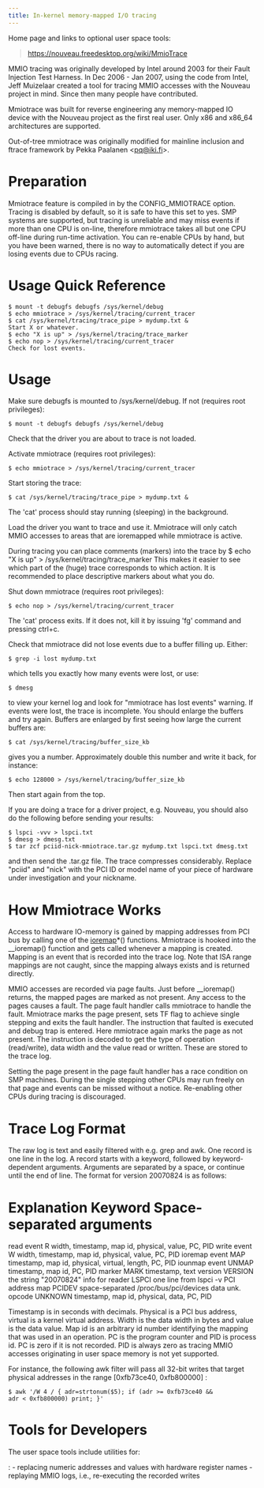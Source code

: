 ```yaml
---
title: In-kernel memory-mapped I/O tracing
---
```


Home page and links to optional user space tools:

> <https://nouveau.freedesktop.org/wiki/MmioTrace>

MMIO tracing was originally developed by Intel around 2003 for their Fault Injection Test Harness. In Dec 2006 - Jan 2007, using the code from Intel, Jeff Muizelaar created a tool for tracing MMIO accesses with the Nouveau project in mind. Since then many people have contributed.

Mmiotrace was built for reverse engineering any memory-mapped IO device with the Nouveau project as the first real user. Only x86 and x86_64 architectures are supported.

Out-of-tree mmiotrace was originally modified for mainline inclusion and ftrace framework by Pekka Paalanen \<<pq@iki.fi>\>.

# Preparation

Mmiotrace feature is compiled in by the CONFIG_MMIOTRACE option. Tracing is disabled by default, so it is safe to have this set to yes. SMP systems are supported, but tracing is unreliable and may miss events if more than one CPU is on-line, therefore mmiotrace takes all but one CPU off-line during run-time activation. You can re-enable CPUs by hand, but you have been warned, there is no way to automatically detect if you are losing events due to CPUs racing.

# Usage Quick Reference

    $ mount -t debugfs debugfs /sys/kernel/debug
    $ echo mmiotrace > /sys/kernel/tracing/current_tracer
    $ cat /sys/kernel/tracing/trace_pipe > mydump.txt &
    Start X or whatever.
    $ echo "X is up" > /sys/kernel/tracing/trace_marker
    $ echo nop > /sys/kernel/tracing/current_tracer
    Check for lost events.

# Usage

Make sure debugfs is mounted to /sys/kernel/debug. If not (requires root privileges):

    $ mount -t debugfs debugfs /sys/kernel/debug

Check that the driver you are about to trace is not loaded.

Activate mmiotrace (requires root privileges):

    $ echo mmiotrace > /sys/kernel/tracing/current_tracer

Start storing the trace:

    $ cat /sys/kernel/tracing/trace_pipe > mydump.txt &

The \'cat\' process should stay running (sleeping) in the background.

Load the driver you want to trace and use it. Mmiotrace will only catch MMIO accesses to areas that are ioremapped while mmiotrace is active.

During tracing you can place comments (markers) into the trace by \$ echo \"X is up\" \> /sys/kernel/tracing/trace_marker This makes it easier to see which part of the (huge) trace corresponds to which action. It is recommended to place descriptive markers about what you do.

Shut down mmiotrace (requires root privileges):

    $ echo nop > /sys/kernel/tracing/current_tracer

The \'cat\' process exits. If it does not, kill it by issuing \'fg\' command and pressing ctrl+c.

Check that mmiotrace did not lose events due to a buffer filling up. Either:

    $ grep -i lost mydump.txt

which tells you exactly how many events were lost, or use:

    $ dmesg

to view your kernel log and look for \"mmiotrace has lost events\" warning. If events were lost, the trace is incomplete. You should enlarge the buffers and try again. Buffers are enlarged by first seeing how large the current buffers are:

    $ cat /sys/kernel/tracing/buffer_size_kb

gives you a number. Approximately double this number and write it back, for instance:

    $ echo 128000 > /sys/kernel/tracing/buffer_size_kb

Then start again from the top.

If you are doing a trace for a driver project, e.g. Nouveau, you should also do the following before sending your results:

    $ lspci -vvv > lspci.txt
    $ dmesg > dmesg.txt
    $ tar zcf pciid-nick-mmiotrace.tar.gz mydump.txt lspci.txt dmesg.txt

and then send the .tar.gz file. The trace compresses considerably. Replace \"pciid\" and \"nick\" with the PCI ID or model name of your piece of hardware under investigation and your nickname.

# How Mmiotrace Works

Access to hardware IO-memory is gained by mapping addresses from PCI bus by calling one of the [ioremap]()\*() functions. Mmiotrace is hooked into the \_\_ioremap() function and gets called whenever a mapping is created. Mapping is an event that is recorded into the trace log. Note that ISA range mappings are not caught, since the mapping always exists and is returned directly.

MMIO accesses are recorded via page faults. Just before \_\_ioremap() returns, the mapped pages are marked as not present. Any access to the pages causes a fault. The page fault handler calls mmiotrace to handle the fault. Mmiotrace marks the page present, sets TF flag to achieve single stepping and exits the fault handler. The instruction that faulted is executed and debug trap is entered. Here mmiotrace again marks the page as not present. The instruction is decoded to get the type of operation (read/write), data width and the value read or written. These are stored to the trace log.

Setting the page present in the page fault handler has a race condition on SMP machines. During the single stepping other CPUs may run freely on that page and events can be missed without a notice. Re-enabling other CPUs during tracing is discouraged.

# Trace Log Format

The raw log is text and easily filtered with e.g. grep and awk. One record is one line in the log. A record starts with a keyword, followed by keyword-dependent arguments. Arguments are separated by a space, or continue until the end of line. The format for version 20070824 is as follows:

# Explanation Keyword Space-separated arguments

read event R width, timestamp, map id, physical, value, PC, PID write event W width, timestamp, map id, physical, value, PC, PID ioremap event MAP timestamp, map id, physical, virtual, length, PC, PID iounmap event UNMAP timestamp, map id, PC, PID marker MARK timestamp, text version VERSION the string \"20070824\" info for reader LSPCI one line from lspci -v PCI address map PCIDEV space-separated /proc/bus/pci/devices data unk. opcode UNKNOWN timestamp, map id, physical, data, PC, PID

Timestamp is in seconds with decimals. Physical is a PCI bus address, virtual is a kernel virtual address. Width is the data width in bytes and value is the data value. Map id is an arbitrary id number identifying the mapping that was used in an operation. PC is the program counter and PID is process id. PC is zero if it is not recorded. PID is always zero as tracing MMIO accesses originating in user space memory is not yet supported.

For instance, the following awk filter will pass all 32-bit writes that target physical addresses in the range \[0xfb73ce40, 0xfb800000\] :

    $ awk '/W 4 / { adr=strtonum($5); if (adr >= 0xfb73ce40 &&
    adr < 0xfb800000) print; }'

# Tools for Developers

The user space tools include utilities for:

:   -   replacing numeric addresses and values with hardware register names
    -   replaying MMIO logs, i.e., re-executing the recorded writes
